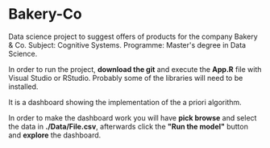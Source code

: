 # Bakery-Co
Data science project to suggest offers of products for the company Bakery &amp; Co. Subject: Cognitive Systems. Programme: Master's degree in Data Science.

In order to run the project, **download the git** and execute the **App.R** file with Visual Studio or RStudio. Probably some of the libraries will need to be installed.

It is a dashboard showing the implementation of the a priori algorithm. 

In order to make the dashboard work you will have **pick browse** and select the data in **./Data/File.csv**, 
afterwards click the **"Run the model"** button and **explore** the dashboard.
